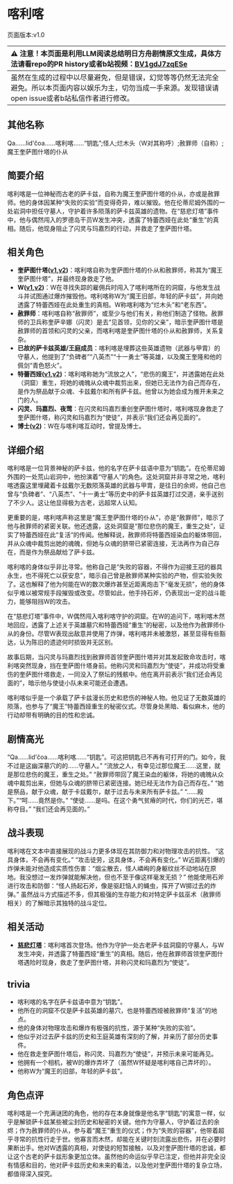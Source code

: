 # 喀利喀
页面版本:v1.0
 

| :warning: 注意！本页面是利用LLM阅读总结明日方舟剧情原文生成，具体方法请看repo的PR history或者b站视频：[BV1gdJ7zqESe](https://www.bilibili.com/video/BV1gdJ7zqESe/)         |
|:----------------------------|
| 虽然在生成的过程中以尽量避免，但是错误，幻觉等等仍然无法完全避免。所以本页面内容以娱乐为主，切勿当成一手来源。发现错误请open issue或者b站私信作者进行修改。|



## 其他名称
Qa......lid'čoa......喀利喀......“钥匙”;怪人;烂木头（W对其称呼）;赦罪师（自称）;魔王奎萨图什塔的仆从
## 简要介绍
喀利喀是一位神秘而古老的萨卡兹，自称为魔王奎萨图什塔的仆从，亦或是赦罪师。他的身体因某种“失败的实验”而变得奇异，难以摧毁。他在伦蒂尼姆外围的一处岩洞中担任守墓人，守护着许多陨落的萨卡兹英雄的遗物。在“慈悲灯塔”事件中，他与偶然闯入的罗德岛干员W发生冲突，透露了特蕾西娅在此处“重生”的真相。随后，他现身阻止了闪灵与玛嘉烈的行动，并救走了奎萨图什塔。
## 相关角色
-   **奎萨图什塔([v1](extended_char_kui_sa_tu_shen_ta.md),[v2](../char_v3/extended_char_kui_sa_tu_shen_ta.md))**：喀利喀自称为奎萨图什塔的仆从和赦罪师，称其为“魔王奎萨图什塔”，并最终现身救走了他。
-   **W([v1](char_113_cqbw.md),[v2](../char_v3/char_113_cqbw.md))**：W在寻找失踪的雇佣兵时闯入了喀利喀所在的洞窟，与他发生战斗并试图通过爆炸摧毁他。喀利喀称W为“魔王旧部，年轻的萨卡兹”，并向她透露了特蕾西娅在此处重生的真相。W称喀利喀为“烂木头”和“老东西”。
-   **赦罪师**：喀利喀自称“赦罪师”，或至少与他们有关，称他们制造了怪物。赦罪师的卫兵称奎萨辛娜（闪灵）是去“见首领，见你的父亲”，暗示奎萨图什塔是赦罪师的首领和闪灵的父亲，而喀利喀是奎萨图什塔的仆从和赦罪师，关系复杂。
-   **已故的萨卡兹英雄/王庭成员**：喀利喀是埋葬这些英雄遗物（武器与甲胄）的守墓人，他提到了“负碑者”“八英杰”“十一勇士”等英雄，以及魔王奎隆和他的佩剑“青色怒火”。
-   **特蕾西娅([v1](extended_char_te_lei_xi_ya.md),[v2](../char_v3/extended_char_te_lei_xi_ya.md))**：喀利喀称她为“流放之人”，“悲伤的魔王”，并透露她在此处（洞窟）重生，将她的魂魄从众魂中裁剪出来，但她已无法作为自己而存在，是作为祭品献于众魂、卡兹戴尔和所有萨卡兹。他曾以为她会成为推开未来之门的人。
-   **闪灵、玛嘉烈、夜莺**：在闪灵和玛嘉烈重创奎萨图什塔时，喀利喀现身救走了奎萨图什塔，称闪灵和玛嘉烈为“使徒”，并表示“我们还会再见面的”。
-   **博士([v2](../char_v3/extended_char_bo_shi.md))**：W在与喀利喀互动时，曾提及博士。
## 详细介绍
喀利喀是一位背景神秘的萨卡兹，他的名字在萨卡兹语中意为“钥匙”。在伦蒂尼姆外围的一处荒山岩洞中，他扮演着“守墓人”的角色。这处洞窟并非寻常之地，喀利喀透露这里埋藏着卡兹戴尔无数陨落英雄的武器与甲胄，是往日的余烬，他自己也曾与“负碑者”、“八英杰”、“十一勇士”等历史中的萨卡兹英雄打过交道，亲手送别了不少人。这让他显得极为古老，远超常人认知。

更重要的是，喀利喀声称这里是“魔王奎萨图什塔的仆从”，亦是“赦罪师”，暗示了他与赦罪师的紧密关联。他还透露，这处洞窟是“那位悲伤的魔王，重生之处”，证实了特蕾西娅在此“复活”的传闻。他解释说，赦罪师将特蕾西娅染血的躯体带回，并从众魂中裁剪出她的魂魄，但她与众魂的脐带已紧密连接，无法再作为自己存在，而是作为祭品献给了萨卡兹。

喀利喀的身体似乎非比寻常。他称自己是“失败的容器，不得作为迎接王冠的器具永生，也不得死亡以获安息”，暗示自己曾是赦罪师某种实验的产物，但实验失败了。这也解释了他为何能在W的数次爆炸甚至近距离炮击下“毫发无损”，他的身体似乎难以被常规手段摧毁或改变。尽管如此，他手持石斧，仍表现出一定的战斗能力，能够阻挡W的攻击。

在“慈悲灯塔”事件中，W偶然闯入喀利喀守护的洞窟。在W的追问下，喀利喀木然地回应，透露了上述关于英雄墓穴和特蕾西娅“重生”的秘密，以及他作为赦罪师仆从的身份。尽管W表现出敌意并使用了炸弹，喀利喀并未被激怒，甚至显得有些豁达，认为陈旧的遗迹何时损毁并无区别。

故事后期，当闪灵与玛嘉烈找到赦罪师首领奎萨图什塔并对其发起致命攻击时，喀利喀突然现身，挡在奎萨图什塔身前。他称闪灵和玛嘉烈为“使徒”，并成功将受重伤的奎萨图什塔救走，一同没入了祭坛的残骸中。他在离开前表示“我们还会再见面的”，暗示他与使徒小队未来可能还会遭遇。

喀利喀似乎是一个承载了萨卡兹漫长历史和悲伤的神秘人物。他见证了无数英雄的陨落，也参与了“魔王”特蕾西娅重生的秘密仪式。尽管身处黑暗、看似麻木，他的行动却带有明确的目的性和忠诚。
## 剧情高光
“Qa......lid'čoa......喀利喀......“钥匙”。可这把钥匙已不再有可打开的门。如今，我不过是这幽深墓穴的的......守墓人。”
“流放之人，有幸见过那位魔王......这里，就是那位悲伤的魔王，重生之处。”
“赦罪师带回了魔王染血的躯体，将她的魂魄从众魂中裁剪出来，但她与众魂的脐带已紧密连接。她已经无法作为自己而存在。”
“她是祭品，献于众魂，献于卡兹戴尔，献于过去与未来所有萨卡兹。”
“......殿下。”“呵......竟然是你。”
“使徒......是吗。在这个勇气贫瘠的时代，你们的光芒，堪称夺目。”
“我们还会再见面的。”
## 战斗表现
喀利喀在文本中直接展现的战斗力更多体现在其防御力和对物理攻击的抗性。
“这具身体，不会再有变化。”
“攻击徒劳，这具身体，不会再有变化。”
W近距离引爆的炸弹未能对他造成实质性伤害：“烟尘散去，怪人嶙峋的身躯纹丝不动地站在原地。我没想过一发炸弹就能解决他，但也不至于像这样毫发无损？”
他能使用石斧进行攻击和防御：“怪人扬起石斧，像是驱赶恼人的蝇虫，挥开了W掷过去的炸弹。”
虽然战斗方式描述不多，但其极强的生存能力和对特定萨卡兹巫术（赦罪师相关）的了解暗示其独特的战斗定位。
## 相关活动
-   **[慈悲灯塔](../stories/main_14.md)**：喀利喀首次登场。他作为守护一处古老萨卡兹洞窟的守墓人，与W发生冲突，并透露了特蕾西娅“重生”的真相。随后，他在赦罪师首领奎萨图什塔遇险时现身，救走了奎萨图什塔，并称闪灵和玛嘉烈为“使徒”。
## trivia
-   喀利喀的名字在萨卡兹语中意为“钥匙”。
-   他所在的洞窟不仅是萨卡兹英雄的墓穴，也是特蕾西娅被赦罪师“复活”的地点。
-   他的身体对物理攻击和爆炸有极强的抗性，源于某种“失败的实验”。
-   他似乎对过去萨卡兹的历史和王庭英雄有深刻的了解，并亲历了部分历史事件。
-   他在救走奎萨图什塔后，称闪灵、玛嘉烈为“使徒”，并预示未来可能再见。
-   他拥有一个相机，被W的爆炸弄坏了（虽然W怀疑是喀利喀自己弄坏的）。
-   他称W为“魔王的旧部，年轻的萨卡兹”。
## 角色点评
喀利喀是一个充满谜团的角色，他的存在本身就像是他名字“钥匙”的寓意一样，似乎是解锁萨卡兹某些被尘封历史和秘密的关键。他作为守墓人，守护着过去的余烬；作为赦罪师的仆从，参与着“魔王”重生的仪式；作为“失败的容器”，他带着超乎寻常的抗性行走于世。他寡言而木然，却能在关键时刻流露出悲伤，并在必要时果断出手。他对W透露的真相，对使徒的短暂接触，以及对奎萨图什塔的忠诚，都让这个古老的萨卡兹形象更加立体。虽然他的命运似乎早已注定，但他并非完全没有情感和目的，他对萨卡兹历史和未来的看法，以及他对奎萨图什塔的复杂立场，都值得深入探究。